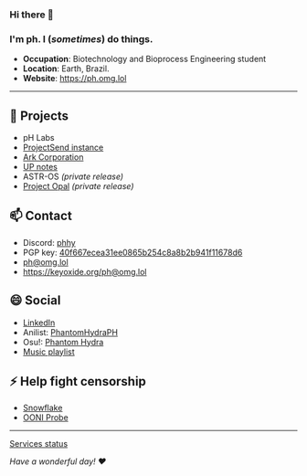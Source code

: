 ### Hi there 👋

<!--
**PhantomHydraPH/PhantomHydraPH** is a ✨ _special_ ✨ repository because its `README.md` (this file) appears on your GitHub profile.
-->
### I'm ph. I (*sometimes*) do things.
- **Occupation**: Biotechnology and Bioprocess Engineering student
- **Location**: Earth, Brazil.
- **Website**: https://ph.omg.lol

***

🔭 Projects
---
- pH Labs
- [ProjectSend instance](https://ph.omg.lol/ps)
- [Ark Corporation](https://ark.ph.omg.lol)
- [UP notes](https://up.ph.omg.lol)
- ASTR-OS _(private release)_
- [Project Opal](https://opal.ph.omg.lol) _(private release)_

📫 Contact
---
- Discord: [phhy](discord://phhy#0159)
- PGP key: [40f667ecea31ee0865b254c8a8b2b941f11678d6](https://keyoxide.org/ph%40omg.lol)
- ph@omg.lol
- https://keyoxide.org/ph@omg.lol

😄 Social
---
- [LinkedIn](https://www.linkedin.com/in/matheus-ls)
- Anilist: [PhantomHydraPH](https://anilist.co/user/PhantomHydraPH)
- Osu!: [Phantom Hydra](https://osu.ppy.sh/users/10577632)
- [Music playlist](https://music.youtube.com/playlist?list=PLpTLMY9rRaiFqnmm7xSid5rrgn0r8N-cH&si=vE4cb07kAf-Usp1A)

⚡ Help fight censorship
---
- [Snowflake](https://relay.love)
- [OONI Probe](https://ooni.org)

***

 [Services status](https://phlabs.statuspage.io)

*Have a wonderful day! ❤️*
